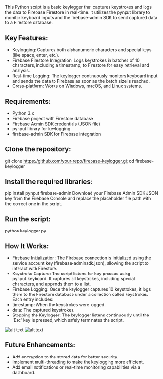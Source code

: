 This Python script is a basic keylogger that captures keystrokes and logs the data to Firebase Firestore in real-time. It utilizes the pynput library to monitor keyboard inputs and the firebase-admin SDK to send captured data to a Firestore database.

## Key Features:
* Keylogging: Captures both alphanumeric characters and special keys (like space, enter, etc.).
* Firebase Firestore Integration: Logs keystrokes in batches of 10 characters, including a timestamp, to Firestore for easy retrieval and analysis.
* Real-time Logging: The keylogger continuously monitors keyboard input and sends the data to Firebase as soon as the batch size is reached.
* Cross-platform: Works on Windows, macOS, and Linux systems.
  
## Requirements:
* Python 3.x
* Firebase project with Firestore database
* Firebase Admin SDK credentials (JSON file)
* pynput library for keylogging
* firebase-admin SDK for Firebase integration

## Clone the repository:

git clone https://github.com/your-repo/firebase-keylogger.git
cd firebase-keylogger

## Install the required libraries:

pip install pynput firebase-admin
Download your Firebase Admin SDK JSON key from the Firebase Console and replace the placeholder file path with the correct one in the script.

## Run the script:
python keylogger.py
## How It Works:
* Firebase Initialization: The Firebase connection is initialized using the service account key (firebase-adminsdk.json), allowing the script to interact with Firestore.
* Keystroke Capture: The script listens for key presses using pynput.keyboard. It captures all keystrokes, including special characters, and appends them to a list.
* Firebase Logging: Once the keylogger captures 10 keystrokes, it logs them to the Firestore database under a collection called keystrokes. Each entry includes:
* timestamp: When the keystrokes were logged.
* data: The captured keystrokes.
* Stopping the Keylogger: The keylogger listens continuously until the 'Esc' key is pressed, which safely terminates the script.
  
![alt text](https://i.ibb.co/Hd4pSC7/Screenshot-4.png)
![alt text](https://i.ibb.co/HNGmKwm/Screenshot-3.png)

## Future Enhancements:
* Add encryption to the stored data for better security.
* Implement multi-threading to make the keylogging more efficient.
* Add email notifications or real-time monitoring capabilities via a dashboard.
